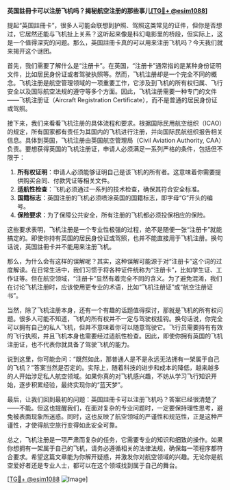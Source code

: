 **英国註冊卡可以注册飞机吗？揭秘航空注册的那些事儿[[TG💪+ @esim1088](https://t.me/s/esim1088)]**

提起“英国註冊卡”，很多人可能会联想到护照、驾照这类常见的证件，但你是否想过，它居然还能与飞机扯上关系？这听起来像是科幻电影里的桥段，但实际上，这是一个值得深究的问题。那么，英国註冊卡真的可以用来注册飞机吗？今天我们就来揭开这个谜团。

首先，我们需要了解什么是“注册卡”。在英国，“注册卡”通常指的是某种身份证明文件，比如居民身份证或者驾驶执照等。然而，飞机注册却是一个完全不同的概念。飞机注册是航空管理领域的一项重要工作，它涉及到飞机的所有权归属、飞行安全以及国际航空法规的遵守等多个方面。因此，飞机注册需要一种专门的文件——飞机注册证（Aircraft Registration Certificate），而不是普通的居民身份证或驾照。

接下来，我们来看看飞机注册的具体流程和要求。根据国际民用航空组织（ICAO）的规定，所有国家都有责任为其国内的飞机进行注册，并向国际民航组织报告相关信息。具体到英国，飞机注册由英国航空管理局（Civil Aviation Authority, CAA）负责。要想获得英国的飞机注册证，申请人必须满足一系列严格的条件，包括但不限于：

1. **所有权证明**：申请人必须能够证明自己是该飞机的所有者。这意味着你需要提供购买合同、付款凭证等相关文件。
2. **适航性检查**：飞机必须通过一系列的技术检查，确保其符合安全标准。
3. **国籍标志**：英国注册的飞机必须喷涂英国的国籍标志，即字母“G”开头的编号。
4. **保险要求**：为了保障公共安全，所有注册的飞机都必须投保相应的保险。

这些要求表明，飞机注册是一个专业性极强的过程，绝不是随便一张“注册卡”就能搞定的。即使你持有英国的居民身份证或驾照，也并不能直接用于飞机注册。换句话说，英国註冊卡并不能用来注册飞机。

那么，为什么会有这样的误解呢？其实，这种误解可能源于对“注册卡”这个词的过度解读。在日常生活中，我们习惯于将各种证件统称为“注册卡”，比如学生证、工作证等。但在航空领域，“注册卡”显然有着完全不同的含义。为了避免混淆，我们在讨论飞机注册时，应该使用更专业的术语，比如“飞机注册证”或“航空注册证书”。

当然，除了飞机注册本身，还有一个有趣的话题值得探讨，那就是飞机的所有权问题。很多人可能不知道，飞机的所有权并不一定与驾驶权挂钩。换句话说，你完全可以拥有自己的私人飞机，但并不意味着你可以随意驾驶它。飞行员需要持有有效的飞行执照，并且飞机本身也需要经过适航性检查。因此，即使你拥有英国的飞机注册证，也不代表你就具备了驾驶飞机的能力。

说到这里，你可能会问：“既然如此，那普通人是不是永远无法拥有一架属于自己的飞机？”答案当然是否定的。实际上，随着科技的进步和成本的降低，越来越多的人开始涉足私人航空领域。如果你真的对飞机感兴趣，不妨从学习飞行知识开始，逐步积累经验，最终实现你的“蓝天梦”。

最后，让我们回到最初的问题：英国註冊卡可以注册飞机吗？答案已经很清楚了——不能。但这也提醒我们，在面对复杂的专业问题时，一定要保持理性思考，避免被表面现象所迷惑。同时，这也反映了航空领域的严谨性和规范性，正是这种严谨性，才使得航空旅行变得如此安全可靠。

总之，飞机注册是一项严肃而复杂的任务，它需要专业的知识和细致的操作。如果你想拥有一架属于自己的飞机，请务必遵循相关的法律法规，确保每一项程序都符合要求。希望这篇文章能为你解开疑惑，并激发你对航空领域的兴趣。无论你是航空爱好者还是专业人士，都可以在这个领域找到属于自己的舞台。

[[TG💪+ @esim1088](https://t.me/s/esim1088) ![Image](https://i.postimg.cc/4NQfJmqS/Snipaste-2025-05-13-00-14-12.png)]